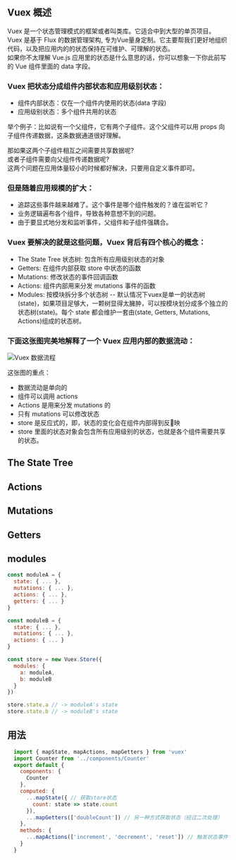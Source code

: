 ## Vuex 概述
Vuex 是一个状态管理模式的框架或者叫类库。它适合中到大型的单页项目。Vuex 是基于 Flux 的数据管理架构, 专为Vue量身定制。它主要帮我们更好地组织代码，以及把应用内的的状态保持在可维护、可理解的状态。  
如果你不太理解 Vue.js 应用里的状态是什么意思的话，你可以想象一下你此前写的 Vue 组件里面的 data 字段。

### Vuex 把状态分成**组件内部状态**和**应用级别状态**：

- 组件内部状态：仅在一个组件内使用的状态(data 字段)
- 应用级别状态：多个组件共用的状态  

举个例子：比如说有一个父组件，它有两个子组件。这个父组件可以用 props 向子组件传递数据，这条数据通道很好理解。

那如果这两个子组件相互之间需要共享数据呢?  
或者子组件需要向父组件传递数据呢?  
这两个问题在应用体量较小的时候都好解决，只要用自定义事件即可。  

### 但是随着应用规模的扩大：

- 追踪这些事件越来越难了。这个事件是哪个组件触发的？谁在监听它？
- 业务逻辑遍布各个组件，导致各种意想不到的问题。
- 由于要显式地分发和监听事件，父组件和子组件强耦合。

### Vuex 要解决的就是这些问题，Vuex 背后有四个核心的概念：

- The State Tree 状态树: 包含所有应用级别状态的对象
- Getters: 在组件内部获取 store 中状态的函数
- Mutations: 修改状态的事件回调函数
- Actions: 组件内部用来分发 mutations 事件的函数
- Modules: 按模块拆分多个状态树 -- 默认情况下vuex是单一的状态树(state)，如果项目足够大，一颗树显得太臃肿，可以按模块划分成多个独立的状态树(state)。每个 state 都会维护一套由(state, Getters, Mutations, Actions)组成的状态树。

### 下面这张图完美地解释了一个 Vuex 应用内部的数据流动：

![Vuex 数据流程](https://segmentfault.com/img/bVvcIk)  

这张图的重点：

- 数据流动是单向的
- 组件可以调用 actions
- Actions 是用来分发 mutations 的
- 只有 mutations 可以修改状态
- store 是反应式的，即，状态的变化会在组件内部得到反映
- store 里面的状态对象会包含所有应用级别的状态，也就是各个组件需要共享的状态。


## The State Tree
## Actions
## Mutations
## Getters

## modules
```javascript
const moduleA = {
  state: { ... },
  mutations: { ... },
  actions: { ... },
  getters: { ... }
}

const moduleB = {
  state: { ... },
  mutations: { ... },
  actions: { ... }
}

const store = new Vuex.Store({
  modules: {
    a: moduleA,
    b: moduleB
  }
})

store.state.a // -> moduleA's state
store.state.b // -> moduleB's state
```
## 用法
```js
  import { mapState, mapActions, mapGetters } from 'vuex'
  import Counter from '../components/Counter'
  export default {
    components: {
      Counter
    },
    computed: {
      ...mapState({ // 获取store状态
        count: state => state.count
      }),
      ...mapGetters(['doubleCount']) // 另一种方式获取状态（经过二次处理）
    },
    methods: {
      ...mapActions(['increment', 'decrement', 'reset']) // 触发状态事件
    }
  }
```
